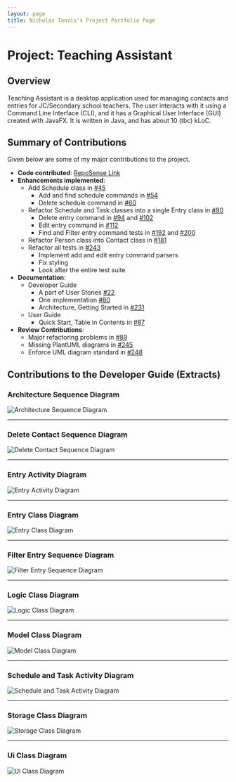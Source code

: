 ```yaml
---
layout: page
title: Nicholas Tanvis's Project Portfolio Page
---
```


# Project: Teaching Assistant

## Overview
Teaching Assistant is a desktop application used for managing contacts and entries for JC/Secondary school teachers.
The user interacts with it using a Command Line Interface (CLI), and it has a Graphical User Interface (GUI) created
with JavaFX. It is written in Java, and has about 10 (tbc) kLoC.

## Summary of Contributions
Given below are some of my major contributions to the project.
* **Code contributed**: [RepoSense Link](https://nus-cs2103-ay2021s2.github.io/tp-dashboard/?search=&sort=groupTitle&sortWithin=title&since=&timeframe=commit&mergegroup=&groupSelect=groupByRepos&breakdown=false&tabOpen=true&tabType=authorship&tabAuthor=nicholastanvis&tabRepo=AY2021S2-CS2103T-W13-4%2Ftp%5Bmaster%5D&authorshipIsMergeGroup=false&authorshipFileTypes=docs~functional-code~test-code&authorshipIsBinaryFileTypeChecked=false)
* **Enhancements implemented**:
  * Add Schedule class in [#45](https://github.com/AY2021S2-CS2103T-W13-4/tp/pull/45)
    * Add and find schedule commands in [#54](https://github.com/AY2021S2-CS2103T-W13-4/tp/pull/54)
    * Delete schedule command in [#60](https://github.com/AY2021S2-CS2103T-W13-4/tp/pull/60)
  * Refactor Schedule and Task classes into a single Entry class in [#90](https://github.com/AY2021S2-CS2103T-W13-4/tp/pull/90)
    * Delete entry command in [#94](https://github.com/AY2021S2-CS2103T-W13-4/tp/pull/94) and [#102](https://github.com/AY2021S2-CS2103T-W13-4/tp/pull/102)
    * Edit entry command in [#112](https://github.com/AY2021S2-CS2103T-W13-4/tp/pull/112)
    * Find and Filter entry command tests in [#192](https://github.com/AY2021S2-CS2103T-W13-4/tp/pull/192) and [#200](https://github.com/AY2021S2-CS2103T-W13-4/tp/pull/200)
  * Refactor Person class into Contact class in [#181](https://github.com/AY2021S2-CS2103T-W13-4/tp/pull/181)
  * Refactor all tests in [#243](https://github.com/AY2021S2-CS2103T-W13-4/tp/pull/243)
    * Implement add and edit entry command parsers
    * Fix styling
    * Look after the entire test suite
* **Documentation**:
  * Developer Guide
    * A part of User Stories [#22](https://github.com/AY2021S2-CS2103T-W13-4/tp/pull/22)
    * One implementation [#80](https://github.com/AY2021S2-CS2103T-W13-4/tp/pull/80)
    * Architecture, Getting Started in [#231](https://github.com/AY2021S2-CS2103T-W13-4/tp/pull/231)
  * User Guide
    * Quick Start, Table in Contents in [#87](https://github.com/AY2021S2-CS2103T-W13-4/tp/pull/87)
* **Review Contributions**:
  * Major refactoring problems in [#89](https://github.com/AY2021S2-CS2103T-W13-4/tp/pull/89)
  * Missing PlantUML diagrams in [#245](https://github.com/AY2021S2-CS2103T-W13-4/tp/pull/245)
  * Enforce UML diagram standard in [#248](https://github.com/AY2021S2-CS2103T-W13-4/tp/pull/248)

## Contributions to the Developer Guide (Extracts)

### Architecture Sequence Diagram
![Architecture Sequence Diagram](../images/ArchitectureSequenceDiagram.png)

---

### Delete Contact Sequence Diagram
![Delete Contact Sequence Diagram](../images/DeleteSequenceDiagram.png)

---

### Entry Activity Diagram
![Entry Activity Diagram](../images/EntryActivityDiagram.png)

---

### Entry Class Diagram
![Entry Class Diagram](../images/EntryClassDiagram.png)

---

### Filter Entry Sequence Diagram
![Filter Entry Sequence Diagram](../images/FilterEntrySequenceDiagram.png)

---

### Logic Class Diagram
![Logic Class Diagram](../images/LogicClassDiagram.png)

---

### Model Class Diagram
![Model Class Diagram](../images/ModelClassDiagram.png)

---

### Schedule and Task Activity Diagram
![Schedule and Task Activity Diagram](../images/ScheduleAndTaskActivityDiagram.png)

---

### Storage Class Diagram
![Storage Class Diagram](../images/StorageClassDiagram.png)

---

### Ui Class Diagram
![Ui Class Diagram](../images/UiClassDiagram.png)
